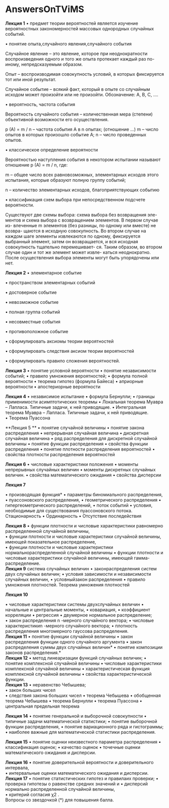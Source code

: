 # AnswersOnTViMS
**Лекция 1**
•	предмет теории вероятностей
является изучение вероятностных закономерностей массовых однородных случайных событий.

•	понятие опыта,случайного явления,случайного события 

Случайное явление – это явление, которое при неоднократности
воспроизведения одного и того же опыта протекает каждый раз по-иному,
непредсказуемым образом.

Опыт – воспроизводимая совокупность условий, в которых фиксируется
тот или иной результат.

Случайное событие – всякий факт, который в опыте со случайным
исходом может произойти или не произойти. Обозначение: А, В, С, …. 

•	вероятность,  частота события

Вероятность случайного события – количественная мера (степени) объективной
возможности его осуществления. 

p (A) = m / n – частота события А в n опытах; (отношение ...)
m – число опытов в которых произошло событие А;
n – число проведенных опытов. 

•	классическое определение вероятности 

Вероятностью наступления события  в некотором испытании называют отношение p (A) = m / n, где:

m – общее число всех равновозможных, элементарных исходов этого испытания, которые образуют полную группу событий;

n – количество элементарных исходов, благоприятствующих событию 

•	классификация схем выбора при непосредственном подсчете вероятности.  

Существуют две схемы выбора: схема выбора без возвращения эле-
ментов и схема выбора с возвращением элементов. В первом случае из-
влеченные m элементов (без разницы, по одному или вместе) не возвра-
щаются в исходную совокупность. Во втором случае на каждом шаге
элементы извлекаются по одному, фиксируется выбранный элемент, затем
он возвращается, и вся исходная совокупность тщательно перемешивает-
ся. Таким образом, во втором случае один и тот же элемент может извле-
каться неоднократно. После осуществления выбора элементы могут быть упорядочены или
нет.

**Лекция 2**
•	элементарное событие

•	пространством элементарных событий

•	достоверное событие

•	невозможное событие

•	полная группа событий

•	несовместные события

•	противоположное событие

•	сформулировать аксиомы теории вероятностей

•	сформулировать следствия  аксиом теории вероятностей

•	сформулировать правило сложения вероятностей.  

**Лекция 3**
•	понятие условной вероятности 
•	понятие независимости событий;
•	правило умножения вероятностей; 
•	формула полной вероятности 
•	теорема гипотез  (формула Байеса)
•	априорные вероятности
•	апостериорные вероятности

**Лекция 4**
•	независимое  испытание
•	формула Бернулли; 
•	границы применимости асимптотических теоремы 
•	Локальная теорема Муавра  – Лапласа. Типичные задачи, к ней приводящие.
•	Интегральная теорема Муавра – Лапласа. Типичные задачи, к ней приводящие.  
•	Теорема Пуассона 

**Лекция 5 **
•	понятие случайной величины 
•	понятие закона распределения 
•	непрерывная случайная величина
•	дискретная случайная величина
•	ряд распределения для дискретной случайной величины 
•	понятие функции распределения
•	свойства функции распределения
•	понятие  плотности распределения вероятностей
•	свойства плотности распределения вероятностей

**Лекция 6**
•	числовые характеристики положения 
•	моменты непрерывных случайных величин
•	моменты  дискретных случайных величин.
•	свойства математического ожидания
•	свойства дисперсии

**Лекция 7**

•	производящая функция*
•	параметры биномиального распределения, 
•	пуассоновского распределения, 
•	геометрического распределения
•	гипергеометрического распределений, 
•	поток событий 
•	условия, необходимые для существования пуассоновского потока.  Стационарность
•	Ординарность
•	Отсутствие последействия

**Лекция 8**
•	функции плотности и числовые характеристики равномерно распределенной случайной величины,  
•	функции плотности и числовые характеристики  случайной величины, имеющей показательное распределение,  
•	функции плотности и числовые характеристики  нормальнораспределенной  случайной величины 
•	функции плотности и числовые характеристики случайной величины, имеющей гамма-распределение.  
**Лекция 9**
система  случайных  величин 
•	законраспределения систем двух случайных величин; 
•	условия зависимости и независимости случайных величин, 
•	условныйзакон распределения 
•	правило умножения плотностей.  Теорема  умножения  плотностей

**Лекция 10**

•	числовые  характеристики  системы  двухслучайных величин
•	начальные и центральные моменты, 
•	ковариация, 
•	коэффициент корреляции
•	регрессия
•	двумерное нормальное распределение;  
•	закон  распределения n -мерного случайного вектора; 
•	числовые  характеристикиn -мерного случайного вектора;
•	плотность распределения многомерного гауссова распределения.  
**Лекция 11**
•	понятие функции случайной величины
•	закон распределения функции одного случайного аргумента 
•	закон распределения суммы двух случайных величин*
•	понятие композиции законов распределения.*  
**Лекция 12**
•	метод линеаризации функций случайных величин; 
•	понятие комплексной случайной величины
•	числовые характеристики комплексной случайной величины
•	характеристическая функция комплексной случайной величины
•	свойства характеристической функции.  
**Лекция 13**
•	неравенство  Чебышева;  
•	закон  больших  чисел  
•	следствия закона больших чисел
•	теорема Чебышева
•	обобщенная теорема Чебышева
•	теорема Бернулли
•	теорема Пуассона
•	центральная предельная теорема 

**Лекция 14**
•	понятие генеральной и выборочной совокупности 
•	типичные задачи математической статистики; 
•	понятие выборочной функции распределения, 
•	понятие вариационного ряда и гистограммы; 
•	наиболее важные для математической статистики распределения.   

**Лекция 15**
•	понятие  оценки  неизвестного  параметра  распределения 
•	классификация  оценок;
•	качество оценок
•	точечные оценки математического ожидания и дисперсии.

**Лекция 16**
•	понятие доверительной вероятности и доверительного  интервала,  
•	интервальные  оценки  математического ожидания и дисперсии.   
**Лекция 17**
•	понятие статистических гипотез и правилаих проверки; 
•	проверка гипотезы о равенстве средних значений и 
•	дисперсий  нормально  распределенной  случайной  величины,  
•	критерий согласия  χ2 .  
Вопросы со звездочкой (*) для повышения балла.
